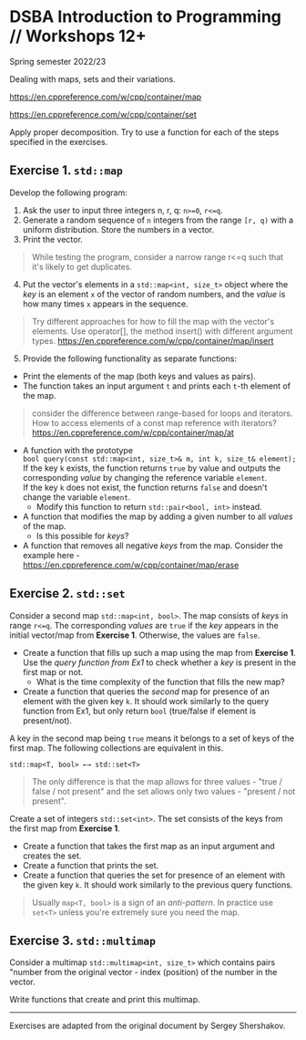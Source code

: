 
# DSBA Introduction to Programming // Workshops 12+
Spring semester 2022/23

Dealing with maps, sets and their variations.

https://en.cppreference.com/w/cpp/container/map

https://en.cppreference.com/w/cpp/container/set

Apply proper decomposition. Try to use a function for each of the steps specified in the exercises.


## Exercise 1. `std::map`

Develop the following program:

1. Ask the user to input three integers n, r, q: `n>=0`, `r<=q`.
2. Generate a random sequence of `n` integers from the range `[r, q)` with a uniform distribution. Store the numbers in a vector.
3. Print the vector.

> While testing the program, consider a narrow range r<=q such that it's likely to get duplicates.

4. Put the vector's elements in a `std::map<int, size_t>` object where the *key* is an element `x` of the vector of random numbers, and the *value* is how many times `x` appears in the sequence.

> Try different approaches for how to fill the map with the vector's elements. Use operator[], the method insert() with different argument types. https://en.cppreference.com/w/cpp/container/map/insert


5. Provide the following functionality as separate functions:




*  Print the elements of the map (both keys and values as pairs).
*  The function takes an input argument `t` and prints each `t`-th element of the map.
> consider the difference between range-based for loops and iterators. How to access elements of a const map reference with iterators?  https://en.cppreference.com/w/cpp/container/map/at
* A function with the prototype  
`bool query(const std::map<int, size_t>& m, int k, size_t& element);`  
If the key `k` exists, the function returns `true` by value and outputs the corresponding *value* by changing the reference variable `element`.  
If the key `k` does not exist, the function returns `false` and doesn't change the variable `element`.
    * Modify this function to return `std::pair<bool, int>` instead.
* A function that modifies the map by adding a given number to all *values* of the map.
  * Is this possible for *keys*?
* A function that removes all negative *keys* from the map. Consider the example here - https://en.cppreference.com/w/cpp/container/map/erase


## Exercise 2. `std::set`

Consider a second map `std::map<int, bool>`. The map consists of *keys* in range `r<=q`. The corresponding *values* are `true` if the *key* appears in the initial vector/map from **Exercise 1**. Otherwise, the values are `false`.

* Create a function that fills up such a map using the map from **Exercise 1**. Use the *query function from Ex1* to check whether a *key* is present in the first map or not.
  *  What is the time complexity of the function that fills the new map?
* Create a function that queries the *second* map for presence of an element with the given key `k`. It should work similarly to the query function from Ex1, but only return `bool` (true/false if element is present/not).

A key in the second map being `true` means it belongs to a set of keys of the first map. The following collections are equivalent in this.

```
std::map<T, bool> ←→ std::set<T>
```

> The only difference is that the map allows for three values - "true / false / not present" and the set allows only two values - "present / not present".

Create a set of integers `std::set<int>`. The set consists of the keys from the first map from **Exercise 1**.

* Create a function that takes the first map as an input argument and creates the set.
* Create a function that prints the set.
* Create a function that queries the set for presence of an element with the given key `k`. It should work similarly to the previous query functions.

> Usually `map<T, bool>` is a sign of an *anti-pattern*. In practice use `set<T>` unless you're extremely sure you need the map.

## Exercise 3. `std::multimap`

Consider a multimap `std::multimap<int, size_t>` which contains pairs "number from the original vector - index (position) of the number in the vector.

Write functions that create and print this multimap.

-----

Exercises are adapted from the original document by Sergey Shershakov.
